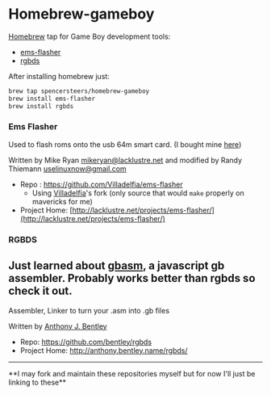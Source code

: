 Homebrew-gameboy
================

[Homebrew](http://brew.sh/) tap for Game Boy development tools:
 - [ems-flasher](http://lacklustre.net/projects/ems-flasher/)
 - [rgbds](http://anthony.bentley.name/rgbds/)

After installing homebrew just:

```bash
brew tap spencersteers/homebrew-gameboy
brew install ems-flasher
brew install rgbds
```

### Ems Flasher

Used to flash roms onto the usb 64m smart card. (I bought mine [here](http://store.kitsch-bent.com/product/usb-64m-smart-card))

Written by Mike Ryan mikeryan@lacklustre.net and modified by Randy Thiemann uselinuxnow@gmail.com
 - Repo : https://github.com/Villadelfia/ems-flasher
   - Using [Villadelfia](https://github.com/Villadelfia)'s fork (only source that would `make` properly on mavericks for me)
 - Project Home: [http://lacklustre.net/projects/ems-flasher/](http://lacklustre.net/projects/ems-flasher/)





### RGBDS


## Just learned about [gbasm](https://github.com/BonsaiDen/gbasm), a javascript gb assembler. Probably works better than rgbds so check it out.

Assembler, Linker to turn your .asm into .gb files

Written by [Anthony J. Bentley](http://anthony.bentley.name/)
 - Repo: https://github.com/bentley/rgbds
 - Project Home: http://anthony.bentley.name/rgbds/
  
  
  
<hr>
**I may fork and maintain these repositories myself but for now I'll just be linking to these**
